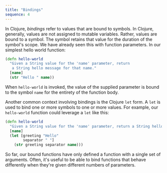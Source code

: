 ```yaml
---
title: "Bindings"
sequence: 4
---
```


In Clojure, _bindings_ refer to values that are bound to symbols. In Clojure, generally, values are not assigned to mutable variables. Rather, values are bound to a symbol. The symbol retains that value for the duration of the symbol's scope. We have already seen this with function parameters. In our simplest hello world function:

```clojure
(defn hello-world
  "Given a String value for the 'name' parameter, return
   a String hello message for that name."
  [name]
  (str "Hello " name))
```

When `hello-world` is invoked, the value of the supplied parameter is bound to the symbol `name` for the entirety of the function body.

Another common context involving bindings is the Clojure `let` form. A `let` is used to bind one or more symbols to one or more values. For example, our `hello-world` function could leverage a `let` like this:

```clojure
(defn hello-world
  "Given a String value for the 'name' parameter, return a String hello message for that name."
  [name]
  (let [greeting "Hello"
        separator " "]
    (str greeting separator name)))
```

So far, our bound functions have only defined a function with a single set of arguments. Often, it's useful to be able to bind functions that behave differently when they're given different numbers of parameters.